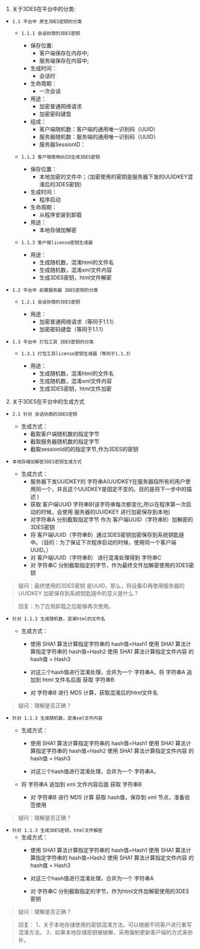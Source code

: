 1. 关于3DES在平台中的分类:

- `1.1 平台中 原生3DES密钥的分类`
    - `1.1.1 会话协商的3DES密钥`
        - 保存位置:
            - 客户端保存在内存中;
            - 服务端保存在内容中;
        - 生成时间：
            - 会话时
        - 生命周期：	
            - 一次会话
        - 用途：
            - 加密普通网络请求
            - 加密密码键盘
        - 组成：
            - 客户端随机数：客户端的通用唯一识别码（UUID）
            - 服务器随机数：服务端的通用唯一识别码（UUID）
            - 服务器SessionID：

    - `1.1.2 客户端使用UUID生成3DES密钥`
        - 保存位置：
            - 本地加密的文件中；（加密使用的密钥是服务器下发的UUIDKEY混淆后的3DES密钥）
        - 生成时间：
            - 程序启动
        - 生命周期：
            - 从程序安装到卸载
        - 用途：
            - 本地存储加解密

    - `1.1.3 客户端license密钥生成器`
        
        - 用途：
            - 生成随机数，混淆html的文件名
            - 生成随机数，混淆xml文件内容
            - 生成3DES密钥，html文件解密

- `1.2 平台中 前置服务器 3DES密钥的分类`

    - `1.2.1 会话协商的3DES密钥`
        
        - 用途：
            - 加密普通网络请求（等同于1.1.1）
            - 加密密码键盘（等同于1.1.1）

- `1.3 平台中 打包工具 3DES密钥的分类`

    - `1.3.1 打包工具license密钥生成器（等同于1.1.3）`
        
        - 用途：
            - 生成随机数，混淆html的文件名
            - 生成随机数，混淆xml文件内容
            - 生成3DES密钥，html文件加密

2. 关于3DES在平台中的生成方式
	
- `2.1 针对 会话协商的3DES密钥`
    
    - 生成方式：
        - 截取客户端随机数的指定字节
        - 截取服务器随机数的指定字节
        - 截取sessionId的的指定字节,作为3DES的密钥

- `本地存储加解密3DES密钥生成方式`
    
    - 生成方式：
        - 服务器下发UUIDKEY的 字符串A(UUIDKEY在服务器段所有的用户使用同一个，并且这个UUIDKEY是固定不变的。目的是将下一步中的描述 )
        - 获取 客户端UUID 字符串B(该字符串每次都变化,所以在程序第一次启动的时候，会使用 服务器的UUIDKEY 进行加密保存到本地)
        - 对字符串A 分别截取指定字节 作为 客户端UUID（字符串B）加解密的 3DES密钥
        - 将 客户端UUID（字符串B）通过3DES密钥加密保存到系统钥匙链中。（目的：为了保证下次程序启动的时候，使用同一个客户端UUID。）
        - 对 客户端UUID（字符串B） 进行混淆处理得到 字符串C
        - 对 字符串C 分别截取指定的字节，作为最终文件加解密使用的3DES密钥

> 疑问：最终使用的3DES密钥 是UUID，那么，将设备ID再使用服务器的UUIDKEY 加密保存到系统钥匙链中的意义是什么？

> 回复：为了应用卸载之后能够再次使用。

- `针对 1.1.3 生成随机数，混淆html的文件名`
    - 生成方式：
        
        - 使用 SHA1 算法计算指定字符串的 hash值=Hash1
          使用 SHA1 算法计算指定字符串的 hash值=Hash2
          使用 SHA1 算法计算指定文件内容 的 hash值 = Hash3
        
        - 对这三个hash值进行混淆处理，合并为一个 字符串A，将 字符串A 追加到 html 文件名后面 获取 字符串B

        - 对 字符串B 进行 MD5 计算，获取混淆后的html文件名
		
> 疑问：理解是否正确？

- `针对 1.1.3 生成随机数，混淆xml文件内容`
    - 生成方式：
        
        - 使用 SHA1 算法计算指定字符串的 hash值=Hash1
          使用 SHA1 算法计算指定字符串的 hash值=Hash2
          使用 SHA1 算法计算指定文件内容 的 hash值 = Hash3
        
        - 对这三个hash值进行混淆处理，合并为一个 字符串A，
	- 将 字符串A 追加到 xml 文件内容后面 获取 字符串B
        
        - 对 字符串B 进行 MD5 计算 获取 hash值，保存到 xml 节点，准备验签使用
		
> 疑问：理解是否正确？

- `针对 1.1.3 生成3DES密钥，html文件解密`
    - 生成方式：
        - 使用 SHA1 算法计算指定字符串的 hash值=Hash1
	       使用 SHA1 算法计算指定字符串的 hash值=Hash2
	       使用 SHA1 算法计算指定文件内容 的 hash值 = Hash3
        
        - 对这三个hash值进行混淆处理，合并为一个 字符串A
       
        - 对 字符串C 分别截取指定的字节，作为html文件加解密使用的3DES密钥
	
> 疑问：理解是否正确？

> 回复：
1、关于本地存储使用的密钥混淆方法，可以根据不同客户进行重写混淆方法。
2、如果本地存储密钥被破解，采用强制更新客户端的方式来弥补。

